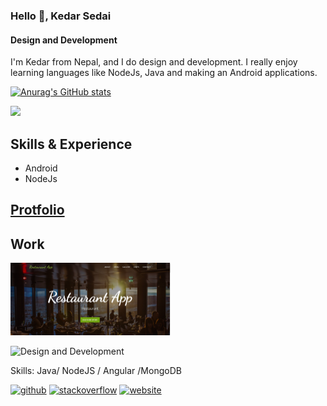 ### Hello 👋, Kedar Sedai

#### Design and Development

I'm Kedar from Nepal, and I do design and development. I really enjoy learning languages like NodeJs, Java and making an Android applications.  

[![Anurag's GitHub stats](https://github-readme-stats.vercel.app/api?username=kedarSedai)](https://github.com/anuraghazra/github-readme-stats)

![](https://komarev.com/ghpvc/?username=kedarSedai&color=green)

## Skills & Experience
* Android
* NodeJs

## [Protfolio](https://github.com/kedarSedai/Protfolio)


## Work

<img src="https://github.com/kedarSedai/Landing-Page/blob/master/landing.PNG" width="256" /> 

![Design and Development](https://blog.stoneriverelearning.com/wp-content/uploads/2015/11/kiss.jpg)


Skills: Java/ NodeJS / Angular /MongoDB


[<img src='https://cdn.jsdelivr.net/npm/simple-icons@3.0.1/icons/github.svg' alt='github' height='40'>](https://github.com/kedarSedai)  [<img src='https://cdn.jsdelivr.net/npm/simple-icons@3.0.1/icons/stackoverflow.svg' alt='stackoverflow' height='40'>](https://stackoverflow.com/users/10429137/kedar-sedai)  [<img src='https://cdn.jsdelivr.net/npm/simple-icons@3.0.1/icons/icloud.svg' alt='website' height='40'>](https://kedarsedai.github.io/blog/) 




